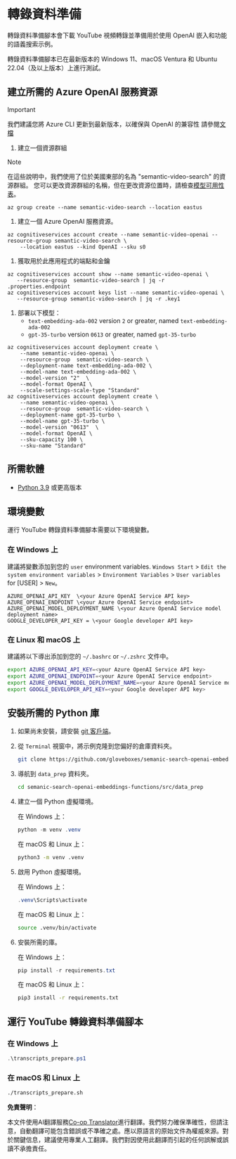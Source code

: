 <!--
CO_OP_TRANSLATOR_METADATA:
{
  "original_hash": "0d69f2d5814a698d3de5d0235940b5ae",
  "translation_date": "2025-05-19T10:27:15+00:00",
  "source_file": "08-building-search-applications/scripts/README.md",
  "language_code": "tw"
}
-->
# 轉錄資料準備

轉錄資料準備腳本會下載 YouTube 視頻轉錄並準備用於使用 OpenAI 嵌入和功能的語義搜索示例。

轉錄資料準備腳本已在最新版本的 Windows 11、macOS Ventura 和 Ubuntu 22.04（及以上版本）上進行測試。

## 建立所需的 Azure OpenAI 服務資源

> [!IMPORTANT]
> 我們建議您將 Azure CLI 更新到最新版本，以確保與 OpenAI 的兼容性
> 請參閱[文檔](https://learn.microsoft.com/cli/azure/update-azure-cli?WT.mc_id=academic-105485-koreyst)

1. 建立一個資源群組

> [!NOTE]
> 在這些說明中，我們使用了位於美國東部的名為 "semantic-video-search" 的資源群組。
> 您可以更改資源群組的名稱，但在更改資源位置時，請檢查[模型可用性表](https://aka.ms/oai/models?WT.mc_id=academic-105485-koreyst)。

```console
az group create --name semantic-video-search --location eastus
```

1. 建立一個 Azure OpenAI 服務資源。

```console
az cognitiveservices account create --name semantic-video-openai --resource-group semantic-video-search \
    --location eastus --kind OpenAI --sku s0
```

1. 獲取用於此應用程式的端點和金鑰

```console
az cognitiveservices account show --name semantic-video-openai \
   --resource-group  semantic-video-search | jq -r .properties.endpoint
az cognitiveservices account keys list --name semantic-video-openai \
   --resource-group semantic-video-search | jq -r .key1
```

1. 部署以下模型：
   - `text-embedding-ada-002` version `2` or greater, named `text-embedding-ada-002`
   - `gpt-35-turbo` version `0613` or greater, named `gpt-35-turbo`

```console
az cognitiveservices account deployment create \
    --name semantic-video-openai \
    --resource-group  semantic-video-search \
    --deployment-name text-embedding-ada-002 \
    --model-name text-embedding-ada-002 \
    --model-version "2"  \
    --model-format OpenAI \
    --scale-settings-scale-type "Standard"
az cognitiveservices account deployment create \
    --name semantic-video-openai \
    --resource-group  semantic-video-search \
    --deployment-name gpt-35-turbo \
    --model-name gpt-35-turbo \
    --model-version "0613"  \
    --model-format OpenAI \
    --sku-capacity 100 \
    --sku-name "Standard"
```

## 所需軟體

- [Python 3.9](https://www.python.org/downloads/?WT.mc_id=academic-105485-koreyst) 或更高版本

## 環境變數

運行 YouTube 轉錄資料準備腳本需要以下環境變數。

### 在 Windows 上

建議將變數添加到您的 `user` environment variables.
`Windows Start` > `Edit the system environment variables` > `Environment Variables` > `User variables` for [USER] > `New`。

```text
AZURE_OPENAI_API_KEY  \<your Azure OpenAI Service API key>
AZURE_OPENAI_ENDPOINT \<your Azure OpenAI Service endpoint>
AZURE_OPENAI_MODEL_DEPLOYMENT_NAME \<your Azure OpenAI Service model deployment name>
GOOGLE_DEVELOPER_API_KEY = \<your Google developer API key>
```

### 在 Linux 和 macOS 上

建議將以下導出添加到您的 `~/.bashrc` or `~/.zshrc` 文件中。

```bash
export AZURE_OPENAI_API_KEY=<your Azure OpenAI Service API key>
export AZURE_OPENAI_ENDPOINT=<your Azure OpenAI Service endpoint>
export AZURE_OPENAI_MODEL_DEPLOYMENT_NAME=<your Azure OpenAI Service model deployment name>
export GOOGLE_DEVELOPER_API_KEY=<your Google developer API key>
```

## 安裝所需的 Python 庫

1. 如果尚未安裝，請安裝 [git 客戶端](https://git-scm.com/downloads?WT.mc_id=academic-105485-koreyst)。
1. 從 `Terminal` 視窗中，將示例克隆到您偏好的倉庫資料夾。

    ```bash
    git clone https://github.com/gloveboxes/semanic-search-openai-embeddings-functions.git
    ```

1. 導航到 `data_prep` 資料夾。

   ```bash
   cd semanic-search-openai-embeddings-functions/src/data_prep
   ```

1. 建立一個 Python 虛擬環境。

    在 Windows 上：

    ```powershell
    python -m venv .venv
    ```

    在 macOS 和 Linux 上：

    ```bash
    python3 -m venv .venv
    ```

1. 啟用 Python 虛擬環境。

   在 Windows 上：

   ```powershell
   .venv\Scripts\activate
   ```

   在 macOS 和 Linux 上：

   ```bash
   source .venv/bin/activate
   ```

1. 安裝所需的庫。

   在 Windows 上：

   ```powershell
   pip install -r requirements.txt
   ```

   在 macOS 和 Linux 上：

   ```bash
   pip3 install -r requirements.txt
   ```

## 運行 YouTube 轉錄資料準備腳本

### 在 Windows 上

```powershell
.\transcripts_prepare.ps1
```

### 在 macOS 和 Linux 上

```bash
./transcripts_prepare.sh
```

**免責聲明**：

本文件使用AI翻譯服務[Co-op Translator](https://github.com/Azure/co-op-translator)進行翻譯。我們努力確保準確性，但請注意，自動翻譯可能包含錯誤或不準確之處。應以原語言的原始文件為權威來源。對於關鍵信息，建議使用專業人工翻譯。我們對因使用此翻譯而引起的任何誤解或誤讀不承擔責任。